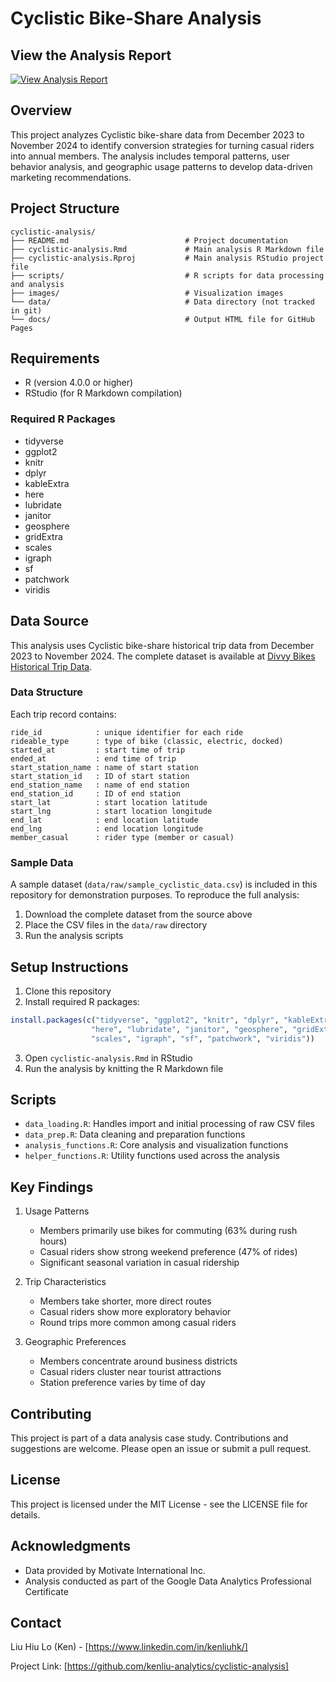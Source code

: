 # Cyclistic Bike-Share Analysis

## View the Analysis Report

[![View Analysis Report](https://img.shields.io/badge/Analysis%20Report-View%20Now-brightgreen)](https://kenliu-analytics.github.io/cyclistic-analysis/)

## Overview
This project analyzes Cyclistic bike-share data from December 2023 to November 2024 to identify conversion strategies for turning casual riders into annual members. The analysis includes temporal patterns, user behavior analysis, and geographic usage patterns to develop data-driven marketing recommendations.

## Project Structure
```
cyclistic-analysis/
├── README.md                          # Project documentation
├── cyclistic-analysis.Rmd             # Main analysis R Markdown file
├── cyclistic-analysis.Rproj           # Main analysis RStudio project file
├── scripts/                           # R scripts for data processing and analysis
├── images/                            # Visualization images
└── data/                              # Data directory (not tracked in git)
└── docs/                              # Output HTML file for GitHub Pages
```

## Requirements
- R (version 4.0.0 or higher)
- RStudio (for R Markdown compilation)

### Required R Packages
- tidyverse
- ggplot2
- knitr
- dplyr
- kableExtra
- here
- lubridate
- janitor
- geosphere
- gridExtra
- scales
- igraph
- sf
- patchwork
- viridis

## Data Source
This analysis uses Cyclistic bike-share historical trip data from December 2023 to November 2024. The complete dataset is available at [Divvy Bikes Historical Trip Data](https://divvy-tripdata.s3.amazonaws.com/index.html).

### Data Structure
Each trip record contains:
  ```
ride_id            : unique identifier for each ride
rideable_type      : type of bike (classic, electric, docked)
started_at         : start time of trip
ended_at           : end time of trip
start_station_name : name of start station
start_station_id   : ID of start station
end_station_name   : name of end station
end_station_id     : ID of end station
start_lat          : start location latitude
start_lng          : start location longitude
end_lat            : end location latitude
end_lng            : end location longitude
member_casual      : rider type (member or casual)
```

### Sample Data
A sample dataset (`data/raw/sample_cyclistic_data.csv`) is included in this repository for demonstration purposes. To reproduce the full analysis:
  1. Download the complete dataset from the source above
2. Place the CSV files in the `data/raw` directory
3. Run the analysis scripts

## Setup Instructions
1. Clone this repository
2. Install required R packages:
```R
install.packages(c("tidyverse", "ggplot2", "knitr", "dplyr", "kableExtra", 
                  "here", "lubridate", "janitor", "geosphere", "gridExtra",
                  "scales", "igraph", "sf", "patchwork", "viridis"))
```
3. Open `cyclistic-analysis.Rmd` in RStudio
4. Run the analysis by knitting the R Markdown file

## Scripts
- `data_loading.R`: Handles import and initial processing of raw CSV files
- `data_prep.R`: Data cleaning and preparation functions
- `analysis_functions.R`: Core analysis and visualization functions
- `helper_functions.R`: Utility functions used across the analysis

## Key Findings
1. Usage Patterns
   - Members primarily use bikes for commuting (63% during rush hours)
   - Casual riders show strong weekend preference (47% of rides)
   - Significant seasonal variation in casual ridership

2. Trip Characteristics
   - Members take shorter, more direct routes
   - Casual riders show more exploratory behavior
   - Round trips more common among casual riders

3. Geographic Preferences
   - Members concentrate around business districts
   - Casual riders cluster near tourist attractions
   - Station preference varies by time of day

## Contributing
This project is part of a data analysis case study. Contributions and suggestions are welcome. Please open an issue or submit a pull request.

## License
This project is licensed under the MIT License - see the LICENSE file for details.

## Acknowledgments
- Data provided by Motivate International Inc.
- Analysis conducted as part of the Google Data Analytics Professional Certificate

## Contact
Liu Hiu Lo (Ken) - [https://www.linkedin.com/in/kenliuhk/]

Project Link: [https://github.com/kenliu-analytics/cyclistic-analysis]